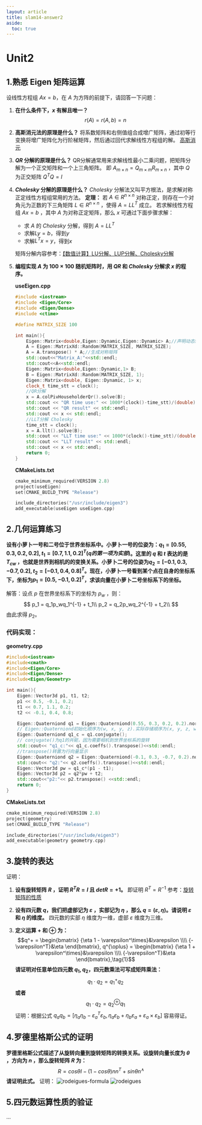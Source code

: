 ```yaml
---
layout: article
title: slam14-answer2
aside:
  toc: true
---
```


# Unit2

## 1.熟悉 Eigen 矩阵运算
设线性方程组 $Ax = b$，在 $A$ 为方阵的前提下，请回答一下问题：

1. **在什么条件下，$x$ 有解且唯一？**
$$r(A) = r(A,b) = n$$

2. **高斯消元法的原理是什么？**
将系数矩阵和右侧值组合成增广矩阵，通过初等行变换将增广矩阵化为行阶梯矩阵，然后通过回代求解线性方程组的解。
[高斯消元](https://blog.csdn.net/pengwill97/article/details/77200372)

3. **$QR$ 分解的原理是什么？**
QR分解通常用来求解线性最小二乘问题，把矩阵分解为一个正交矩阵和一个上三角矩阵。
即 $A_{m\times n} = Q_{m\times m}R_{m\times n}$ ，其中 $Q$ 为正交矩阵 $Q^TQ = I$
4. **$Cholesky$ 分解的原理是什么？**
$Cholesky$ 分解法又叫平方根法，是求解对称正定线性方程组常用的方法。
**定理：** 若 $A\in R^{n\times n}$ 对称正定，则存在一个对角元为正数的下三角矩阵 $L\in R^{n\times n}$ ，使得 $A = LL^T$ 成立。
若求解线性方程组 $Ax = b$ ，其中 $A$ 为对称正定矩阵，那么 $x$ 可通过下面步骤求解：
   - 求 $A$ 的 $Cholesky$ 分解，得到 $A=LL^T$
   - 求解$Ly=b$，得到$y$
   - 求解$L^Tx=y$，得到$x$

    矩阵分解内容参考：[【数值计算】LU分解、LUP分解、Cholesky分解](https://zhuanlan.zhihu.com/p/84210687)

5. **编程实现 $A$ 为 $100\times 100$ 随机矩阵时，用 $QR$ 和 $Cholesky$ 分解求 $x$ 的程序。**
   
    **useEigen.cpp**
    ```cpp
    #include <iostream>
    #include <Eigen/Core>
    #include <Eigen/Dense>
    #include <ctime>

    #define MATRIX_SIZE 100

    int main(){
        Eigen::Matrix<double,Eigen::Dynamic,Eigen::Dynamic> A;//声明动态矩阵A
        A = Eigen::MatrixXd::Random(MATRIX_SIZE, MATRIX_SIZE);
        A = A.transpose() * A;//生成对称矩阵
        std::cout<<"Matrix_A:"<<std::endl;
        std::cout<<A<<std::endl;
        Eigen::Matrix<double,Eigen::Dynamic,1> B;
        B = Eigen::MatrixXd::Random(MATRIX_SIZE, 1);
        Eigen::Matrix<double, Eigen::Dynamic, 1> x;
        clock_t time_stt = clock();
        //QR分解
        x = A.colPivHouseholderQr().solve(B);
        std::cout << "QR time use:" << 1000*(clock()-time_stt)/(double) CLOCKS_PER_SEC << "ms" << std::endl;
        std::cout << "QR result" << std::endl;
        std::cout << x << std::endl;
        //LLT分解 Cholesky
        time_stt = clock();
        x = A.llt().solve(B);
        std::cout << "LLT time use:" << 1000*(clock()-time_stt)/(double) CLOCKS_PER_SEC << "ms" << std::endl;
        std::cout << "LLT result" << std::endl;
        std::cout << x << std::endl;
        return 0;
    }
    ```
    **CMakeLists.txt**
    ```cpp
    cmake_minimum_required(VERSION 2.8)
    project(useEigen)
    set(CMAKE_BUILD_TYPE "Release")
 
    include_directories("/usr/include/eigen3")
    add_executable(useEigen useEigen.cpp)
    ```
    
## 2.几何运算练习
**设有小萝卜一号和二号位于世界坐标系中。小萝卜一号的位姿为：$q_1 = [0.55,0.3,0.2,0.2], t_1 = [0.7,1.1,0.2]^T (q的第一项为实部)$。这里的 $q$ 和 $t$ 表达的是 $T_{cw}$ ，也就是世界到相机的的变换关系。小萝卜二号的位姿为$q_2 = [-0.1,0.3,-0.7,0.2],t_2 = [-0.1,0.4,0.8]^T$。现在，小萝卜一号看到某个点在自身的坐标系下，坐标为$p_1 = [0.5,-0.1,0.2]^T$，求该向量在小萝卜二号坐标系下的坐标。**

解答：设点 $p$ 在世界坐标系下的坐标为 $p_w$ ，则：
$$ p_1 = q_1p_wq_1^{-1} + t_1\\ p_2 = q_2p_wq_2^{-1} + t_2\\ $$
由此求得 $p_2$。

### 代码实现：

**geometry.cpp**
```cpp
#include<iostream>
#include<cmath>
#include<Eigen/Core>
#include<Eigen/Dense>
#include<Eigen/Geometry>

int main(){
    Eigen::Vector3d p1, t1, t2;
    p1 << 0.5, -0.1, 0.2;
    t1 << 0.7, 1.1, 0.2;
    t2 << -0.1, 0.4, 0.8;

    Eigen::Quaterniond q1 = Eigen::Quaterniond(0.55, 0.3, 0.2, 0.2).normalized();
    // Eigen::Quaterniond初始化顺序为(w, x, y, z).实际存储顺序为(x, y, z, w)
    Eigen::Quaterniond q1_c = q1.conjugate();
    // conjugate()为q1的共轭，因为需要相机到世界坐标系的旋转
    std::cout<< "q1_c:"<< q1_c.coeffs().transpose()<<std::endl;
    //transpose()转置为行向量显示
    Eigen::Quaterniond q2 = Eigen::Quaterniond(-0.1, 0.3, -0.7, 0.2).normalized();
    std::cout<< "q2:"<< q2.coeffs().transpose()<<std::endl;
    Eigen::Vector3d pw = q1_c*(p1 - t1);
    Eigen::Vector3d p2 = q2*pw + t2;
    std::cout<<"p2:"<< p2.transpose() <<std::endl;
    return 0;
}
```
**CMakeLists.txt**
```cpp
cmake_minimum_required(VERSION 2.8)
project(geometry)
set(CMAKE_BUILD_TYPE "Release")

include_directories("/usr/include/eigen3")
add_executable(geometry geometry.cpp)
```
## 3.旋转的表达
证明：
1. **设有旋转矩阵 $R$ ，证明 $R^TR = I$ 且 $detR = +1$。**
   即证明 $R^T = R^{-1}$
   参考：[旋转矩阵的性质](https://www.cnblogs.com/caster99/p/4703033.html)
2. **设有四元数 $q$，我们把虚部记为 $\varepsilon$ ，实部记为 $\eta$ ，那么 $q = (\varepsilon,\eta)$。请说明 $\varepsilon$ 和 $\eta$ 的维度。**
   四元数的实部 $\eta$ 维度为一维，虚部 $\varepsilon$ 维度为三维。

3. **定义运算 $+$ 和 $\oplus$ 为：**
   $$q^+ = \begin{bmatrix} {\eta 1 - \varepsilon^\times}&\varepsilon \\\\ {-\varepsilon^T}&\eta \end{bmatrix}, q^{\oplus} = \begin{bmatrix} {\eta 1 + \varepsilon^\times}&\varepsilon \\\\ {-\varepsilon^T}&\eta \end{bmatrix},\tag{1}$$
   **请证明对任意单位四元数 $q_1,q_2$，四元数乘法可写成矩阵乘法：**
   $$q_1\cdot q_2 = q^+_1q_2 \tag{2}$$
   **或者**
   $$q_1\cdot q_2 = q_2^{\oplus} q_1 \tag{3}$$
   证明：根据公式 $q_aq_b = [\eta_a\eta_b - \varepsilon_a^T\varepsilon_b, \eta_a\varepsilon_b + \eta_b\varepsilon_a + \varepsilon_a \times \varepsilon_b]$ 容易得证。
   
## 4.罗德里格斯公式的证明
**罗德里格斯公式描述了从旋转向量到旋转矩阵的转换关系。设旋转向量长度为 $\theta$ ，方向为 $n$ ，那么旋转矩阵 $R$ 为：**
$$R = cos{\theta I} - (1 - cos\theta)nn^T + sin{\theta n^\wedge}\tag{4}$$
**请证明此式。**
证明：
![rodeigues-formula](/images/Rodeigues-formula.png)
![rodeigues](/images/Rodrigues.png)

## 5.四元数运算性质的验证
...
